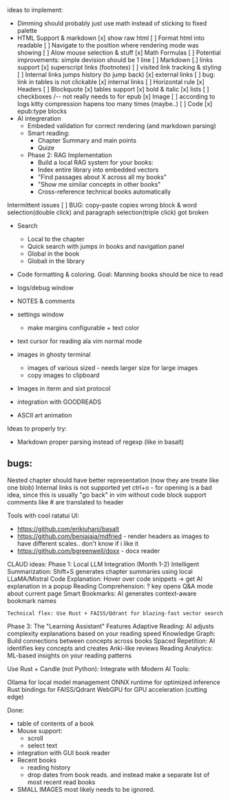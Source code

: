 ideas to implement:
 - Dimming should probably just use math instead of sticking to fixed palette
 - HTML Support & markdown
     [x] show raw html
         [ ] Format html into readable
         [ ] Navigate to the position where rendering mode was showing
         [ ] Alow mouse selection & stuff
     [x] Math Formulas 
        [ ] Potential improvements: simple devision should be 1 line
     [ ] Markdown
         [.] links support 
             [x] superscript links (footnotes)
             [ ] visited link tracking & styling
             [ ] Internal links jumps history (to jump back)
             [x] external links
                [ ] bug: link in tables is not clickable
             [x] internal links
         [ ] Horizontal rule
         [x] Headers
         [ ] Blockquote
         [x] tables support
         [x] bold & italic 
         [x] lists
         [ ] checkboxes /-- not really needs to for epub
         [x] Image
            [ ] according to logs kitty compression hapens too many times (maybe..)
         [ ] Code 
         [x] epub:type blocks
 - AI integreration
     - Embeded validation for correct rendering (and markdown parsing) 
     - Smart reading: 
         - Chapter Summary and main points
         - Quize
     - Phase 2: RAG Implementation 
         - Build a local RAG system for your books:
         - Index entire library into embedded vectors
         - "Find passages about X across all my books"
         - "Show me similar concepts in other books"
         - Cross-reference technical books automatically

Intermittent issues
    [ ] BUG: copy-paste copies wrong block & word selection(double click) and paragraph selection(triple click) got broken
    
 - Search
     - Local to the chapter
     - Quick search with jumps in books and navigation panel
     - Global in the book
     - Globali in the library
 - Code formatting & coloring. Goal: Manning books should be nice to read
 - logs/debug window
 - NOTES & comments
 - settings window
     - make margins configurable + text color 
 - text cursor for reading ala vim normal mode

 - images in ghosty terminal
     - images of various sized - needs larger size for large images
     - copy images to clipboard
 - Images in iterm and sixt protocol
 - integration with GOODREADS
 - ASCII art animation

Ideas to properly try:
 - Markdown proper parsing instead of regexp (like in basalt)


bugs: 
---------------------
Nested chapter should have better representation (now they are treate like one blob) 
Internal links is not supported yet
ctrl+o - for opening is a bad idea, since this is usually "go back" in vim
without code block support comments like # are translated to header



Tools with cool ratatui UI: 
- https://github.com/erikjuhani/basalt
- https://github.com/benjajaja/mdfried  - render headers as images to have different scales.. don't know if i like it
- https://github.com/bgreenwell/doxx - docx reader



CLAUD ideas:
Phase 1: Local LLM Integration (Month 1-2)
    Intelligent Summarization: Shift+S generates chapter summaries using local LLaMA/Mistral
    Code Explanation: Hover over code snippets → get AI explanation in a popup
    Reading Comprehension: ? key opens Q&A mode about current page
    Smart Bookmarks: AI generates context-aware bookmark names


    Technical flex: Use Rust + FAISS/Qdrant for blazing-fast vector search

Phase 3: The "Learning Assistant" Features
    Adaptive Reading: AI adjusts complexity explanations based on your reading speed
    Knowledge Graph: Build connections between concepts across books
    Spaced Repetition: AI identifies key concepts and creates Anki-like reviews
    Reading Analytics: ML-based insights on your reading patterns

Use Rust + Candle (not Python):
Integrate with Modern AI Tools:

Ollama for local model management
ONNX runtime for optimized inference
Rust bindings for FAISS/Qdrant
WebGPU for GPU acceleration (cutting edge)

Done:
 - table of contents of a book
 - Mouse support: 
   - scroll
   - select text
 - integration with GUI book reader 
 - Recent books
     - reading history
     - drop dates from book reads. and instead make a separate list of most recent read books
 - SMALL IMAGES most likely needs to be ignored. 
